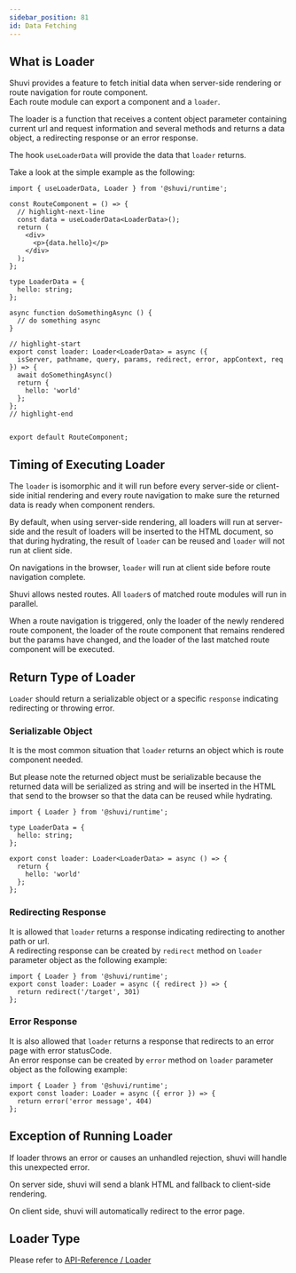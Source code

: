 ```yaml
---
sidebar_position: 81
id: Data Fetching
---
```

## What is Loader

Shuvi provides a feature to fetch initial data when server-side rendering or route navigation for route component.    
Each route module can export a component and a `loader`. 

The loader is a function that receives a content object parameter containing current url and request information and several methods and returns a data object, a redirecting response or an error response.

The hook `useLoaderData` will provide the data that `loader` returns.

Take a look at the simple example as the following:

```tsx
import { useLoaderData, Loader } from '@shuvi/runtime';

const RouteComponent = () => {
  // highlight-next-line
  const data = useLoaderData<LoaderData>();
  return (
    <div>
      <p>{data.hello}</p>
    </div>
  );
};

type LoaderData = {
  hello: string;
};

async function doSomethingAsync () {
  // do something async
}

// highlight-start
export const loader: Loader<LoaderData> = async ({
  isServer, pathname, query, params, redirect, error, appContext, req
}) => {
  await doSomethingAsync()
  return {
    hello: 'world'
  };
};
// highlight-end


export default RouteComponent;
```

## Timing of Executing Loader

The `loader` is isomorphic and it will run before every server-side or client-side initial rendering and every route navigation to make sure the returned data is ready when component renders.

By default, when using server-side rendering, all loaders will run at server-side and the result of loaders will be inserted to the HTML document, so that during hydrating, the result of `loader` can be reused and `loader` will not run at client side.

On navigations in the browser, `loader` will run at client side before route navigation complete.

Shuvi allows nested routes. All `loader`s of matched route modules will run in parallel.

When a route navigation is triggered, only the loader of the newly rendered route component, the loader of the route component that remains rendered but the params have changed, and the loader of the last matched route component will be executed.



## Return Type of Loader

`Loader` should return a serializable object or a specific `response` indicating redirecting or throwing error.

### Serializable Object

It is the most common situation that `loader` returns an object which is route component needed.

But please note the returned object must be serializable because the returned data will be serialized as string and will be inserted in the HTML that send to the browser so that the data can be reused while hydrating.

```tsx
import { Loader } from '@shuvi/runtime';

type LoaderData = {
  hello: string;
};

export const loader: Loader<LoaderData> = async () => {
  return {
    hello: 'world'
  };
};

```

### Redirecting Response

It is allowed that `loader` returns a response indicating redirecting to another path or url.   
A redirecting response can be created by `redirect` method on `loader` parameter object as the following example:

```tsx
import { Loader } from '@shuvi/runtime';
export const loader: Loader = async ({ redirect }) => {
  return redirect('/target', 301)
};
```
### Error Response
It is also allowed that `loader` returns a response that redirects to an error page with error statusCode.   
An error response can be created by `error` method on `loader` parameter object as the following example:
```tsx
import { Loader } from '@shuvi/runtime';
export const loader: Loader = async ({ error }) => {
  return error('error message', 404)
};
```


## Exception of Running Loader

If loader throws an error or causes an unhandled rejection, shuvi will handle this unexpected error.

On server side, shuvi will send a blank HTML and fallback to client-side rendering.

On client side, shuvi will automatically redirect to the error page.

## Loader Type

Please refer to [API-Reference / Loader](../api-reference/loader)













